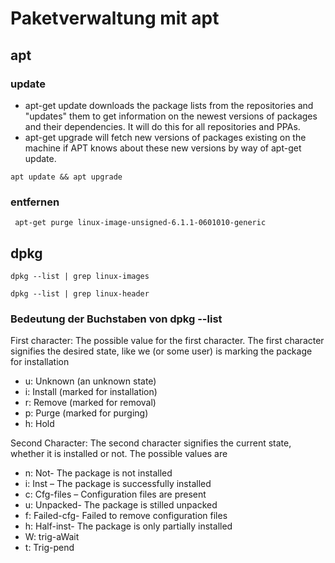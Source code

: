 # Paketverwaltung mit apt  

## apt


### update
* apt-get update downloads the package lists from the repositories and "updates" them to get information on the newest versions of packages and their dependencies. It will do this for all repositories and PPAs.
* apt-get upgrade will fetch new versions of packages existing on the machine if APT knows about these new versions by way of apt-get update.

 
```
apt update && apt upgrade
```

### entfernen

```
 apt-get purge linux-image-unsigned-6.1.1-0601010-generic
```

## dpkg 

```
dpkg --list | grep linux-images
``` 

```
dpkg --list | grep linux-header
``` 


### Bedeutung der Buchstaben von dpkg --list

First character: The possible value for the first character. The first character signifies the desired state, like we (or some user) is marking the package for installation

* u: Unknown (an unknown state)
* i: Install (marked for installation)
* r: Remove (marked for removal)
* p: Purge (marked for purging)
* h: Hold

Second Character: The second character signifies the current state, whether it is installed or not. The possible values are

* n: Not- The package is not installed
* i: Inst – The package is successfully installed
* c: Cfg-files – Configuration files are present
* u: Unpacked- The package is stilled unpacked
* f: Failed-cfg- Failed to remove configuration files
* h: Half-inst- The package is only partially installed
* W: trig-aWait
* t: Trig-pend
